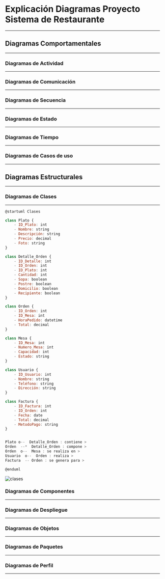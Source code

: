 # Explicación Diagramas Proyecto Sistema de Restaurante
---
## Diagramas Comportamentales
---
### Diagramas de Actividad
---
### Diagramas de Comunicación
---
### Diagramas de Secuencia
---
### Diagramas de Estado
---
### Diagramas de Tiempo
---
### Diagramas de Casos de uso
---
## Diagramas Estructurales
---
### Diagramas de Clases
---
```js
@startuml Clases

class Plato {
    - ID_Plato: int
    - Nombre: string
    - Descripción: string
    - Precio: decimal
    - Foto: string
}

class Detalle_Orden {
    - ID_Detalle: int
    - ID_Orden: int
    - ID_Plato: int
    - Cantidad: int
    - Sopa: boolean
    - Postre: boolean
    - Domicilio: boolean
    - Recipiente: boolean
}

class Orden {
    - ID_Orden: int
    - ID_Mesa: int
    - HoraPedido: datetime
    - Total: decimal
}

class Mesa {
    - ID_Mesa: int
    - Numero_Mesa: int
    - Capacidad: int
    - Estado: string
}

class Usuario {
    - ID_Usuario: int
    - Nombre: string
    - Teléfono: string
    - Dirección: string
}

class Factura {
    - ID_Factura: int
    - ID_Orden: int
    - Fecha: date
    - Total: decimal
    - MetodoPago: string
}


Plato o--  Detalle_Orden : contiene > 
Orden  --*  Detalle_Orden : compone >
Orden  o--  Mesa : se realiza en >
Usuario  o--  Orden : realiza >
Factura  -- Orden : se genera para >

@enduml
```
![clases](All/Class_Diagram.png)
### Diagramas de Componentes
---
### Diagramas de Despliegue
---
### Diagramas de Objetos
---
### Diagramas de Paquetes
---
### Diagramas de Perfil
---